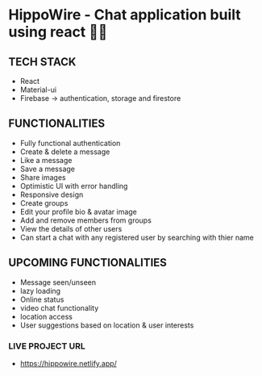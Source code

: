 # HippoWire - Chat application built using react 👫👫

## TECH STACK
  * React
  * Material-ui
  * Firebase -> authentication, storage and firestore

## FUNCTIONALITIES
  * Fully functional authentication 
  * Create & delete a message
  * Like a message
  * Save a message
  * Share images
  * Optimistic UI with error handling
  * Responsive design
  * Create groups
  * Edit your profile bio & avatar image
  * Add and remove members from groups
  * View the details of other users
  * Can start a chat with any registered user by searching with thier name
  
## UPCOMING FUNCTIONALITIES
  * Message seen/unseen
  * lazy loading
  * Online status
  * video chat functionality
  * location access
  * User suggestions based on location & user interests
  
 ### LIVE PROJECT URL
  * https://hippowire.netlify.app/
